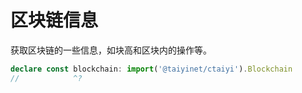 # 区块链信息

获取区块链的一些信息，如块高和区块内的操作等。

```ts twoslash
declare const blockchain: import('@taiyinet/ctaiyi').Blockchain
//            ^?
```
